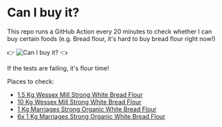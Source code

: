 # Can I buy it?

This repo runs a GitHub Action every 20 minutes to check whether I can buy certain foods (e.g. Bread flour, it's hard to buy bread flour right now!)

👉 ![Can I buy it?](https://github.com/appleton/can-i-buy-it/workflows/Can%20I%20buy%20it%3F/badge.svg) 👈

If the tests are failing, it's flour time!

Places to check:

- [1.5 Kg Wessex Mill Strong White Bread Flour](https://www.wessexmill.co.uk/acatalog/Strong-White-Bread-Flour-1.5kg-X002S.html)
- [10 Kg Wessex Mill Strong White Bread Flour](https://www.wessexmill.co.uk/acatalog/Strong-White-Bread-Flour-10kg-X049.html)
- [1 Kg Marriages Strong Organic White Bread Flour](https://flour.co.uk/view/strong-organic-white)
- [6x 1 Kg Marriages Strong Organic White Bread Flour](https://flour.co.uk/view/strong-organic-white)
